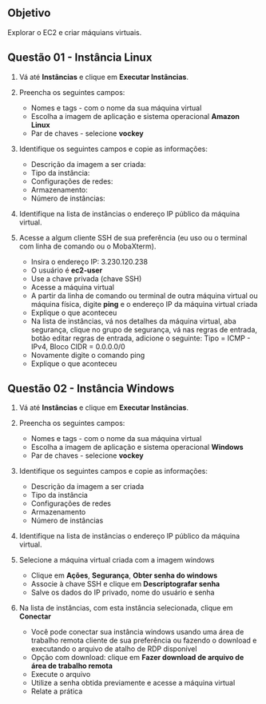 
## Objetivo
Explorar o EC2 e criar máquians virtuais.

## Questão 01 - Instância Linux

1. Vá até **Instâncias** e clique em **Executar Instâncias**.

2. Preencha os seguintes campos:

   - Nomes e tags - com o nome da sua máquina virtual
   - Escolha a imagem de aplicação e sistema operacional **Amazon Linux**
   - Par de chaves - selecione **vockey**

3. Identifique os seguintes campos e copie as informações:

   - Descrição da imagem a ser criada: 
   - Tipo da instância: 
   - Configurações de redes: 
   - Armazenamento: 
   - Número de instâncias: 

4. Identifique na lista de instâncias o endereço IP público da máquina virtual.

5. Acesse a algum cliente SSH de sua preferência (eu uso ou o terminal com linha de comando ou o MobaXterm).

   - Insira o endereço IP: 3.230.120.238
   - O usuário é **ec2-user**
   - Use a chave privada (chave SSH)
   - Acesse a máquina virtual
   - A partir da linha de comando ou terminal de outra máquina virtual ou máquina física, digite **ping** e o endereço IP da máquina virtual criada
   - Explique o que aconteceu
   - Na lista de instâncias, vá nos detalhes da máquina virtual, aba segurança, clique no grupo de segurança, vá nas regras de entrada, botão editar regras de entrada, adicione o seguinte: Tipo = ICMP - IPv4, Bloco CIDR = 0.0.0.0/0
   - Novamente digite o comando ping
   - Explique o que aconteceu

## Questão 02 - Instância Windows

1. Vá até **Instâncias** e clique em **Executar Instâncias**.

2. Preencha os seguintes campos:

   - Nomes e tags - com o nome da sua máquina virtual
   - Escolha a imagem de aplicação e sistema operacional **Windows**
   - Par de chaves - selecione **vockey**

3. Identifique os seguintes campos e copie as informações:

   - Descrição da imagem a ser criada
   - Tipo da instância
   - Configurações de redes
   - Armazenamento
   - Número de instâncias

4. Identifique na lista de instâncias o endereço IP público da máquina virtual.

5. Selecione a máquina virtual criada com a imagem windows
   - Clique em **Ações**, **Segurança**, **Obter senha do windows**
   - Associe à chave SSH e clique em **Descriptografar senha**
   - Salve os dados do IP privado, nome do usuário e senha

6. Na lista de instâncias, com esta instância selecionada, clique em **Conectar**
   - Você pode conectar sua instância windows usando uma área de trabalho remota cliente de sua preferência ou fazendo o download e executando o arquivo de atalho de RDP disponível
   - Opção com download: clique em **Fazer download de arquivo de área de trabalho remota**
   - Execute o arquivo
   - Utilize a senha obtida previamente e acesse a máquina virtual
   - Relate a prática
